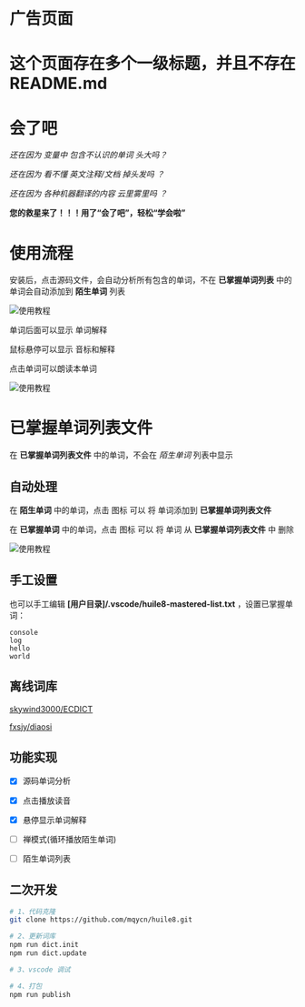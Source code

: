 # 广告页面

# 这个页面存在多个一级标题，并且不存在 README.md

# 会了吧

*还在因为 变量中 包含不认识的单词 头大吗？*

*还在因为 看不懂 英文注释/文档 掉头发吗 ？*

*还在因为 各种机器翻译的内容 云里雾里吗 ？*

**您的救星来了！！！用了“会了吧”，轻松“学会啦”**


# 使用流程

安装后，点击源码文件，会自动分析所有包含的单词，不在 **已掌握单词列表** 中的单词会自动添加到 **陌生单词** 列表

![使用教程](https://www.miaoqiyuan.cn/products/vscode-huile8/help/help.gif)

单词后面可以显示 单词解释

鼠标悬停可以显示 音标和解释

点击单词可以朗读本单词

![使用教程](https://www.miaoqiyuan.cn/products/vscode-huile8/help/tips.gif)

# 已掌握单词列表文件

在 **已掌握单词列表文件** 中的单词，不会在 *陌生单词* 列表中显示

## 自动处理

在 **陌生单词** 中的单词，点击 图标 可以 将 单词添加到 **已掌握单词列表文件**

在 **已掌握单词** 中的单词，点击 图标 可以 将 单词 从 **已掌握单词列表文件** 中 删除

![使用教程](https://www.miaoqiyuan.cn/products/vscode-huile8/help/edit.gif)



## 手工设置

也可以手工编辑 **[用户目录]/.vscode/huile8-mastered-list.txt** ，设置已掌握单词：

```text
console
log
hello
world
```



## 离线词库

[skywind3000/ECDICT](https://github.com/skywind3000/ECDICT)

[fxsjy/diaosi](https://github.com/fxsjy/diaosi)



## 功能实现

- [x] 源码单词分析
- [x] 点击播放读音
- [x] 悬停显示单词解释
- [ ] 禅模式(循环播放陌生单词)
- [ ] 陌生单词列表



## 二次开发

```bash
# 1、代码克隆
git clone https://github.com/mqycn/huile8.git

# 2、更新词库
npm run dict.init
npm run dict.update

# 3、vscode 调试

# 4、打包
npm run publish
```
